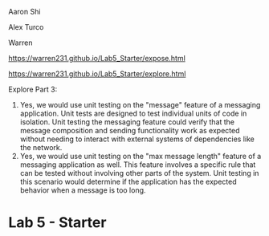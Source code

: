 Aaron Shi

Alex Turco

Warren

https://warren231.github.io/Lab5_Starter/expose.html

https://warren231.github.io/Lab5_Starter/explore.html


Explore Part 3:
1. Yes, we would use unit testing on the "message" feature of a messaging application. Unit tests are designed to test individual units of code in isolation. Unit testing the messaging feature could verify that the message composition and sending functionality work as expected without needing to interact with external systems of dependencies like the network.
2. Yes, we would use unit testing on the "max message length" feature of a messaging application as well. This feature involves a specific rule that can be tested without involving other parts of the system. Unit testing in this scenario would determine if the application has the expected behavior when a message is too long.

# Lab 5 - Starter

